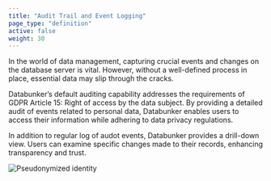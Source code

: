 ```yaml
---
title: "Audit Trail and Event Logging"
page_type: "definition"
active: false
weight: 30
---
```


In the world of data management, capturing crucial events and changes on the database server is vital. However, without a well-defined process in place, essential data may slip through the cracks.

Databunker’s default auditing capability addresses the requirements of GDPR Article 15: Right of access by the data subject. By providing a detailed audit of events related to personal data, Databunker enables users to access their information while adhering to data privacy regulations.

In addition to regular log of audot events, Databunker provides a drill-down view. Users can examine specific changes made to their records, enhancing transparency and trust.

![Pseudonymized identity](/img/pseudonymized-identity.png)
